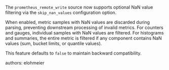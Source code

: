 The `prometheus_remote_write` source now supports optional NaN value filtering via the `skip_nan_values` configuration option.

When enabled, metric samples with NaN values are discarded during parsing, preventing downstream processing of invalid metrics. For counters and gauges, individual samples with NaN values are filtered. For histograms and summaries, the entire metric is filtered if any component contains NaN values (sum, bucket limits, or quantile values).

This feature defaults to `false` to maintain backward compatibility.

authors: elohmeier
